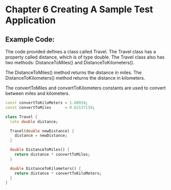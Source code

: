 # Chapter 6 Creating A Sample Test Application

## Example Code:

The code provided defines a class called Travel. 
The Travel class has a property called distance, which is of type double.
The Travel class also has two methods: DistanceToMiles() and DistanceToKilometers().

The DistanceToMiles() method returns the distance in miles. 
The DistanceToKilometers() method returns the distance in kilometers.

The convertToMiles and convertToKilometers constants are used to convert between miles and kilometers.

```dart
const convertToKiloMeters = 1.60934;
const convertToMiles      = 0.62137119;

class Travel {
  late double distance;

  Travel(double newDistance) {
    distance = newDistance;
  }

  double DistanceToMiles() {
    return distance * convertToMiles;
  }

  double DistanceToKilometers() {
    return distance * convertToKiloMeters;
  }
}

```

